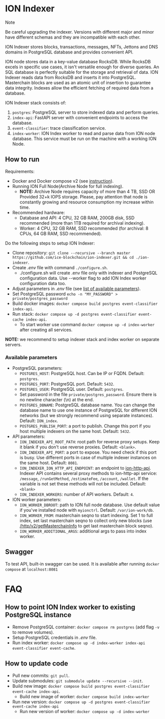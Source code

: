 # ION Indexer

> [!NOTE]
> Be careful upgrading the indexer. Versions with different major and minor have different schemas and they are incompatible with each other.


ION Indexer stores blocks, transactions, messages, NFTs, Jettons and DNS domains in PostgreSQL database and provides convenient API.

ION node stores data in a key-value database RocksDB.  While RocksDB excels in specific use cases, it isn't versatile enough for diverse queries. An SQL database is perfectly suitable for the storage and retrieval of data. ION Indexer reads data from RocksDB and inserts it into PostgreSQL. Masterchain blocks are used as an atomic unit of insertion to guarantee data integrity. Indexes allow the efficient fetching of required data from a database.

ION Indexer stack consists of:
1. `postgres`: PostgreSQL server to store indexed data and perform queries.
2. `index-api`: FastAPI server with convenient endpoints to access the database.
3. `event-classifier`: trace classification service.
4. `index-worker`: ION Index worker to read and parse data from ION node database. This service must be run on the machine with a working ION Node.

## How to run

Requirements:
* Docker and Docker compose v2 (see [instruction](https://docs.docker.com/engine/install/)).
* Running ION Full Node(Archive Node for full indexing).
  * **NOTE:** Archive Node requires capacity of more than 4 TB, SSD OR Provided 32+k IOPS storage. Please, pay attention that node is constantly growing and resource consumption my increase within time.
* Recommended hardware: 
  * Database and API: 4 CPU, 32 GB RAM, 200GB disk, SSD recommended (more than 1TB required for archival indexing).
  * Worker: 4 CPU, 32 GB RAM, SSD recommended (for archival: 8 CPUs, 64 GB RAM, SSD recommended).

Do the following steps to setup ION Indexer:
* Clone repository: `git clone --recursive --branch master https://github.com/ice-blockchain/ion-indexer.git && cd ./ion-indexer`.
* Create *.env* file with command `./configure.sh`.
  * ./configure.sh will create .env file only with indexer and PostgreSQL configuration data. Use --worker flag to add ION Index worker configuration data too.
* Adjust parameters in *.env* file (see [list of available parameters](#available-parameters)).
* Set PostgreSQL password `echo -n "MY_PASSWORD" > private/postgres_password`
* Build docker images: `docker compose build postgres event-classifier index-api`.
* Run stack: `docker compose up -d postgres event-classifier event-cache index-api`.
  * To start worker use command `docker compose up -d index-worker` after creating all services.

**NOTE:** we recommend to setup indexer stack and index worker on separate servers. 

### Available parameters

* PostgreSQL parameters:
  * `POSTGRES_HOST`: PostgreSQL host. Can be IP or FQDN. Default: `postgres`.
  * `POSTGRES_PORT`: PostgreSQL port. Default: `5432`.
  * `POSTGRES_USER`: PostgreSQL user. Default: `postgres`.
  * Set password in the file `private/postgres_password`. Ensure there is no newline character (\n) at the end.
  * `POSTGRES_DBNAME`: PostgreSQL database name. You can change the database name to use one instance of PostgreSQL for different ION networks (but we strongly recommend using separate instances). Default: `ION_index`.
  * `POSTGRES_PUBLISH_PORT`: a port to publish. Change this port if you host multiple indexers on the same host. Default: `5432`.
* API parameters:
  * `ION_INDEXER_API_ROOT_PATH`: root path for reverse proxy setups. Keep it blank if you don't use reverse proxies. Default: `<blank>`.
  * `ION_INDEXER_API_PORT`: a port to expose. You need check if this port is busy. Use different ports in case of multiple indexer instances on the same host. Default: `8081`.
  * `ION_INDEXER_ION_HTTP_API_ENDPOINT`: an endpoint to [ion-http-api](https://github.com/ice-blockchain/ion-http-api). Indexer API contains several proxy methods to ion-http-api service: `/message`, `/runGetMethod`, `/estimateFee`, `/account`, `/wallet`. If the variable is not set these methods will not be included. Default: `<blank>`
  * `ION_INDEXER_WORKERS`: number of API workers. Default: `4`.
* ION worker parameters:
  * `ION_WORKER_DBROOT`: path to ION full node database. Use default value if you've installed node with `myionctrl`. Default: `/var/ion-work/db`.
  * `ION_WORKER_FROM`: masterchain seqno to start indexing. Set 1 to full index, set last masterchain seqno to collect only new blocks (use [/http/v2/getMasterchainInfo](https://api.mainnet.ice.io/http/v2/getMasterchainInfo) to get last masterchain block seqno).
  * `ION_WORKER_ADDITIONAL_ARGS`: additional args to pass into index worker.

## Swagger

To test API, built-in swagger can be used. It is available after running `docker compose` at `localhost:8081`

# FAQ

## How to point ION Index worker to existing PostgreSQL instance
* Remove PostgreSQL container: `docker compose rm postgres` (add flag `-v` to remove volumes).
* Setup PostgreSQL credentials in *.env* file.
* Run index worker: `docker compose up -d index-worker index-api event-classifier event-cache`.

## How to update code
* Pull new commits: `git pull`.
* Update submodules: `git submodule update --recursive --init`.
* Build new image: `docker compose build postgres event-classifier event-cache index-api`.
  * Build new image of worker: `docker compose build index-worker`
* Run new version: `docker compose up -d postgres event-classifier event-cache index-api`
  * Run new version of worker: `docker compose up -d index-worker`
